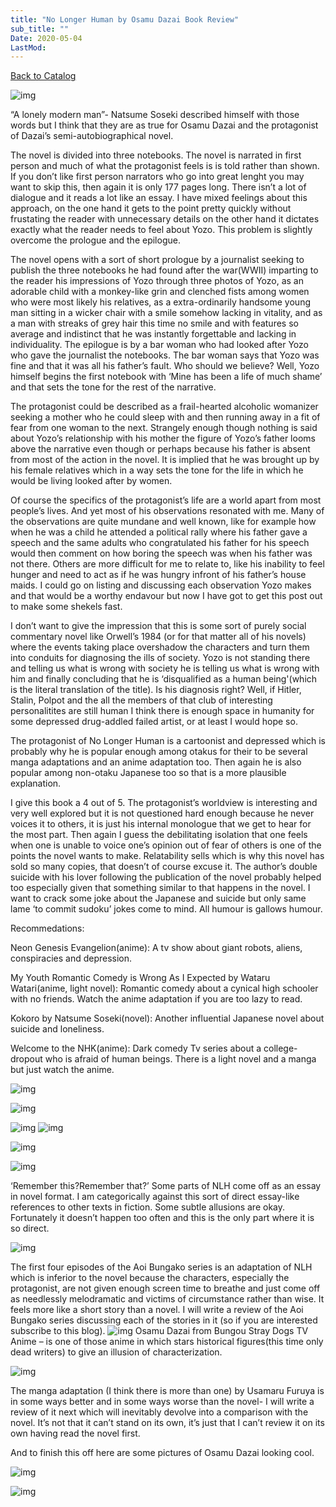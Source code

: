 ```yaml
---
title: "No Longer Human by Osamu Dazai Book Review"
sub_title: ""
Date: 2020-05-04
LastMod:
---
```


[Back to Catalog](https://otaking.xyz/index.html)

![img](https://steemitimages.com/640x0/https://contents.oricon.co.jp/upimg/news/20080626/55783_200806260331087001214437039c.jpg)

“A lonely modern man”- Natsume Soseki described himself with those words but I think that they are as true for Osamu Dazai and the protagonist of Dazai’s semi-autobiographical novel.

The novel is divided into three notebooks. The novel is narrated in first person and much of what the protagonist feels is is told rather than shown. If you don’t like first person narrators who go into great lenght you may want to skip this, then again it is only 177 pages long. There isn’t a lot of dialogue and it reads a lot like an essay. I have mixed feelings about this approach, on the one hand it gets to the point pretty quickly without frustating the reader with unnecessary details on the other hand it dictates exactly what the reader needs to feel about Yozo. This problem is slightly overcome the prologue and the epilogue.

The novel opens with a sort of short prologue by a journalist seeking to publish the three notebooks he had found after the war(WWII) imparting to the reader his impressions of Yozo through three photos of Yozo, as an adorable child with a monkey-like grin and clenched fists among women who were most likely his relatives, as a extra-ordinarily handsome young man sitting in a wicker chair with a smile somehow lacking in vitality, and as a man with streaks of grey hair this time no smile and with features so average and indistinct that he was instantly forgettable and lacking in individuality. The epilogue is by a bar woman who had looked after Yozo who gave the journalist the notebooks. The bar woman says that Yozo was fine and that it was all his father’s fault. Who should we believe? Well, Yozo himself begins the first notebook with ‘Mine has been a life of much shame’ and that sets the tone for the rest of the narrative.

The protagonist could be described as a frail-hearted alcoholic womanizer seeking a mother who he could sleep with and then running away in a fit of fear from one woman to the next. Strangely enough though nothing is said about Yozo’s relationship with his mother the figure of Yozo’s father looms above the narrative even though or perhaps because his father is absent from most of the action in the novel. It is implied that he was brought up by his female relatives which in a way sets the tone for the life in which he would be living looked after by women.

Of course the specifics of the protagonist’s life are a world apart from most people’s lives. And yet most of his observations resonated with me. Many of the observations are quite mundane and well known, like for example how when he was a child he attended a political rally where his father gave a speech and the same adults who congratulated his father for his speech would then comment on how boring the speech was when his father was not there. Others are more difficult for me to relate to, like his inability to feel hunger and need to act as if he was hungry infront of his father’s house maids. I could go on listing and discussing each observation Yozo makes and that would be a worthy endavour but now I have got to get this post out to make some shekels fast.

I don’t want to give the impression that this is some sort of purely social commentary novel like Orwell’s 1984 (or for that matter all of his novels) where the events taking place overshadow the characters and turn them into conduits for diagnosing the ills of society. Yozo is not standing there and telling us what is wrong with society he is telling us what is wrong with him and finally concluding that he is ‘disqualified as a human being'(which is the literal translation of the title). Is his diagnosis right? Well, if Hitler, Stalin, Polpot and the all the members of that club of interesting personalitites are still human I think there is enough space in humanity for some depressed drug-addled failed artist, or at least I would hope so.

The protagonist of No Longer Human is a cartoonist and depressed which is probably why he is popular enough among otakus for their to be several manga adaptations and an anime adaptation too. Then again he is also popular among non-otaku Japanese too so that is a more plausible explanation.

I give this book a 4 out of 5. The protagonist’s worldview is interesting and very well explored but it is not questioned hard enough because he never voices it to others, it is just his internal monologue that we get to hear for the most part. Then again I guess the debilitating isolation that one feels when one is unable to voice one’s opinion out of fear of others is one of the points the novel wants to make. Relatability sells which is why this novel has sold so many copies, that doesn’t of course excuse it. The author’s double suicide with his lover following the publication of the novel probably helped too especially given that something similar to that happens in the novel. I want to crack some joke about the Japanese and suicide but only same lame ‘to commit sudoku’ jokes come to mind. All humour is gallows humour.

Recommedations:

Neon Genesis Evangelion(anime): A tv show about giant robots, aliens, conspiracies and depression.

My Youth Romantic Comedy is Wrong As I Expected by Wataru Watari(anime, light novel): Romantic comedy about a cynical high schooler with no friends. Watch the anime adaptation if you are too lazy to read.

Kokoro by Natsume Soseki(novel): Another influential Japanese novel about suicide and loneliness.

Welcome to the NHK(anime): Dark comedy Tv series about a college-dropout who is afraid of human beings. There is a light novel and a manga but just watch the anime.

![img](https://steemitimages.com/640x0/http://78.media.tumblr.com/f1056849f62eba352a161eadb6db58f9/tumblr_n0hsrbgU4t1r46fnpo1_500.png)

![img](https://steemitimages.com/640x0/http://i.imgur.com/qcWpewr.png)

![img](https://steemitimages.com/640x0/http://www.azquotes.com/picture-quotes/quote-i-am-convinced-that-human-life-is-filled-with-many-pure-happy-serene-examples-of-insincerity-osamu-dazai-46-46-13.jpg)
![img](https://steemitimages.com/640x0/https://www.preining.info/blog/wp-content/uploads/2016/07/Dazai_Osamu-No_Longer_Human.jpg)

![img](https://steemitimages.com/640x0/http://2.bp.blogspot.com/_gRWMZ-x-wV0/Sgq5ROC1NYI/AAAAAAAAEuE/d40Dek7h044/s400/Dazai_Human.JPG)

![img](https://steemitimages.com/640x0/https://78.media.tumblr.com/7dd525708e76c6e53e44705ab1d5458c/tumblr_ojkxteJCbu1sjw2n5o1_1280.jpg)

‘Remember this?Remember that?’ Some parts of NLH come off as an essay in novel format. I am categorically against this sort of direct essay-like references to other texts in fiction. Some subtle allusions are okay. Fortunately it doesn’t happen too often and this is the only part where it is so direct.

![img](https://steemitimages.com/640x0/https://the-artifice.com/wp-content/uploads/2014/04/cover_aoi_bungaku_02_jp-e1318962494145-578x773.jpg)

The first four episodes of the Aoi Bungako series is an adaptation of NLH which is inferior to the novel because the characters, especially the protagonist, are not given enough screen time to breathe and just come off as needlessly melodramatic and victims of circumstance rather than wise. It feels more like a short story than a novel. I will write a review of the Aoi Bungako series discussing each of the stories in it (so if you are interested subscribe to this blog).
![img](https://steemitimages.com/0x0/https://pa1.narvii.com/6061/1cf430d9fbee20697d6241d86a708da75ecf79a9_hq.gif)
Osamu Dazai from Bungou Stray Dogs TV Anime – is one of those anime in which stars historical figures(this time only dead writers) to give an illusion of characterization.

![img](https://steemitimages.com/640x0/http://mangabookshelf.com/wp-content/uploads/2012/01/nlh1.png)

The manga adaptation (I think there is more than one) by Usamaru Furuya is in some ways better and in some ways worse than the novel- I will write a review of it next which will inevitably devolve into a comparison with the novel. It’s not that it can’t stand on its own, it’s just that I can’t review it on its own having read the novel first.

And to finish this off here are some pictures of Osamu Dazai looking cool.

![img](https://steemitimages.com/640x0/https://res.cloudinary.com/ndbooks/image/upload/w_500,q_80,dpr_auto/Dazai_Osamu_.jpg)

![img](https://steemitimages.com/640x0/https://i.gr-assets.com/images/S/compressed.photo.goodreads.com/hostedimages/1409565139i/10993556.jpg)
